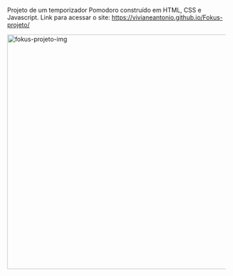Projeto de um temporizador Pomodoro construído em HTML, CSS e Javascript.
Link para acessar o site: https://vivianeantonio.github.io/Fokus-projeto/


<img width="540" alt="fokus-projeto-img" src="https://github.com/VivianeAntonio/Fokus-projeto/assets/79110285/220a23ec-0b2e-487d-b813-41c4d8f7f673">
